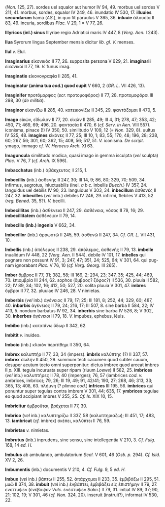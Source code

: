 (*Non.* 125, 27). sordes uel squalor aut humor IV 94, 49. morbus uel
sordes V 211, 41. morbus, sordes, squalor IV 249, 46. inundatio IV 530,
17. **illuuies secundarum** hama (*AS.*), in quo fit paruulus V 365, 36.
**inluuie** ἀλουσίᾳ II 83, 49. incuria, sordibus *Plac.* V 29, 1 = V 77,
26.

**Illyricos (inl.) sinus** Illyriae regio Adriatici maris IV 447, 8
(*Verg. Aen.* I 243).

**Ilua** Syrorum lingua September mensis dicitur *lib. gl. V.* menses.

**Ilul** *v.* Elul.

**Imaginarius** εἰκονικός II 77, 26. supposita persona V 629, 21.
**imaginarii** εἰκονικοί II 77, 19. *V.* funus imag.

**Imaginatio** εἰκονογραφία II 285, 41.

**Imaginatur (anima tua *cod.*) quod cupit** V 660, 2 (*GR. L.* VII
426, 13).

**Imaginifer** προτόμορφος (*scr.* προτομοφόρος) II 77, 28. προτομοφόροι
III 298, 30 (*de militia*).

**Imaginor** εἰκονίζω II 285, 40. κατεικονίζω II 345, 29. φαντάζομαι II
470, 5.

**Imago** εἰκών, εἴδωλον II 77, 20. εἰκών II 285, 49; III 4, 31; 278,
47; 353, 42; 450, 71; 469, 69; 496, 20. φαντασία II 470, 6 (*cf. Serv.
in Aen.* VIII 557). iconisma, pinace (!) IV 350, 50. similitudo V 109,
12 (= *Non.* 329, 8). uultus IV 525, 48. **imagines** εἰκόνες II 77, 25;
III 10, 1; 83, 55; 170, 48; 196, 28; 238, 60; 267, 56; 301, 60; 362, 15;
408, 56; 517, 51. *V.* iconisma. *De script.* ymago, immago *cf. W.
Heraeus Arch.* XI 63.

**Imaguncula** similitudo modica, quasi imago in gemma isculpta (*vel*
sculpta) *Plac.* V 76, 7 (*cf. Arch.* IX 596).

**Imbacchatus** (inb.) ἀβάκχευτος II 215, 1.

**Imbecillis** (inb.) ἀσθενής II 247, 30; III 14, 9; 86, 80; 329, 70;
509, 34. infirmus, aegrotus, inluctuabilis (inel. *a b c.* inbellis
*Buech.*) IV 357, 24. languidus uel debilis IV 90, 23. languidus V 303,
34. **inbecillum** ἀσθενές II 247, 32. **inbecilles** (*vel* imb.)
debiles IV 246, 29. infirmi, flebiles V 413, 52 (*reg. Bened.* 35,
5?). *V.* becilli.

**Imbecillitas** (inb.) ἀσθένεια II 247, 29. ἀσθένεια, νόσος II 79, 16;
29. **imbecillitatem** ἀσθένειαν II 79, 14.

**Imbecillo (inb.) ingenio** V 662, 34.

**Imbecillor** (inb.) ἀρρωστῶ II 245, 59. ἀσθενῶ II 247, 34. *Cf. GR.
L.* VII 431, 10.

**Imbellis** (inb.) ἀπόλεμος II 238, 29. ἀπόλεμος, ἀσθενής II 79, 13.
**imbelle** inualidum IV 448, 22 (*Verg. Aen.* II 544). debile IV 101,
17. **inbelles** qui pugnare non possunt IV 91, 3; 247, 47; 351, 24;
525, 64; V 301, 64. qui pug­nam ignorabant *Plac.* V 76, 10 (*cf. Verg.
Georg.* III 265).

**Imber** ὄμβρος II 77, 31; 382, 58; III 169, 2; 294, 23; 347, 35; 425,
44; 469, 70. ἐπιομβρία III 244, 62. sophos (ὄμβρος? ζόφος?) II 536, 30.
pluuia II 582, 22; IV 89, 34; 102, 16; 412, 50; 527, 20. solita pluuia V
301, 47. **imbres** ὄμβροι II 77, 32. pluuiae IV 246, 28. V nimietas.

**Imberbis** (*vel* inb.) ἀγένειος II 79, 17; 25; III 181, 8; 252, 44;
329, 60; 487, 40. **inbarbis** ἀγένειος II 79, 24; 216, 17; III 507, 8.
sine barba II 584, 22; IV 413, 5. nondum barbatus IV 92, 34.
**inberbis** sine barba IV 526, 8; V 302, 30. **inberbes** ἀγένειοι II
79, 18. *V.* impubes, ephebus, lēuis.

**Imbibo** (inb.) καταπίνω ὕδωρ II 342, 62.

**Imbitit** *v.* inuideo.

**Imboio** (inb.) κλοιὸν περιτίθημι II 350, 64.

**Imbrex** καλυπτήρ II 77, 33; 34 (impers). **imbrix** καλύπτης (?) II
337, 57. **imbrex** σωλήν II 450, 29. summum tecti cacumen quod subter
cauum, desuper acutum tecto omni superponitur: dictus imbrex quod arceat
imbres II *p.* XIII. tegula incuruata super ripam (riuum *Loewe*) II
582, 25. **imbrices** (*vel* inb.) καλυπτῆρες II 78, 40 (imperges); 76,
57 (iambrices *cod. v.* ambrices, imbrico); 79, 26; III 19, 49; 91,
42/41; 190, 27; 268, 46; 313, 33; 365, 13; 408, 63. πλήμνη (? plimne
*cod.*) **infrices** III 195, 56. **imbrices** qui ponuntur super
tegulas contra imbrem V 301, 44; 635, 17. **ymbrices** tegulae eo quod
accipiant imbres V 255, 25. *Cf. Is.* XIX 10, 15.

**Imbricitur** ὀμβροῦται, βρέχεται II 77, 30.

**Imbrico** (*vel* inb.) καλυπτηρίζω II 337, 58 (καλυπτηριαζω); III 451,
17; 483, 13. **iambricat** (*cf.* imbrex) σκέπει, καλύπτει II 76, 59.

**Imbrietas** *v.* nimietas.

**Imbrutus** (inb.) inprudens, sine sensu, sine intellegentia V 210, 3.
*Cf. Fulg.* 168, 14 *ed. H.*

**Imbulus** ab ambulando, ambulatorium *Scal.* V 601, 46 (*Osb. p.*
294). *Cf. Isid.* XV 2, 26.

**Imbumentis** (inb.) documentis V 210, 4. *Cf. Fulg.* 9, 5 *ed. H.*

**Imbuo** (*vel* inb.) βάπτω II 255, 52. ἀπάρχομαι II 233, 35. ἐμβιβάζω
II 295, 51. μυῶ II 374, 38. **imbuit** (*vel* inb.) ἐνβάπτει, ἐμβιβάζει
εἰς ἐπιστήμην II 79, 27. ενεττυψεν (ἐνέβαψεν *Vulc.* ἐνέστυψεν *Salm.*)
II 79, 31. initiat IV 89, 37; 90, 21; 102, 19; V 301, 46 (*cf. Non.*
324, 20). inseruit (instruit?), informat IV 530, 22.
